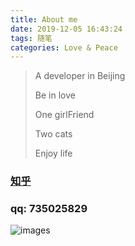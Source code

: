 ```yaml
---
title: About me
date: 2019-12-05 16:43:24
tags: 随笔
categories: Love & Peace
---
```


> A developer in Beijing
>
> Be in love
>
> One girlFriend
>
> Two cats
>
> Enjoy life


### [知乎](https://www.zhihu.com/people/mi-hai-bo-37/activities)
### qq: 735025829

![images](../../themes/ayer/source/images/cover6.jpg)

